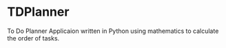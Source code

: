 # TDPlanner
To Do Planner Applicaion written in Python using mathematics to calculate the order of tasks.
